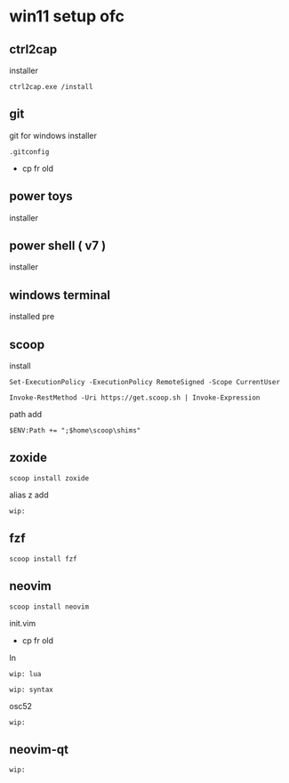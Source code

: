 
# win11 setup ofc


## ctrl2cap

installer

```
ctrl2cap.exe /install
```


## git

git for windows installer

`.gitconfig`
- cp fr old


## power toys

installer


## power shell ( v7 )

installer


## windows terminal

installed pre


## scoop

install

```
Set-ExecutionPolicy -ExecutionPolicy RemoteSigned -Scope CurrentUser
```

```
Invoke-RestMethod -Uri https://get.scoop.sh | Invoke-Expression
```

path add

```
$ENV:Path += ";$home\scoop\shims"
```


## zoxide

```
scoop install zoxide
```

alias z add

```
wip:
```


## fzf

```
scoop install fzf
```


## neovim

```
scoop install neovim
```

init.vim  
- cp fr old


ln

```
wip: lua
```

```
wip: syntax
```

osc52

```
wip:
```


## neovim-qt

```
wip:
```




